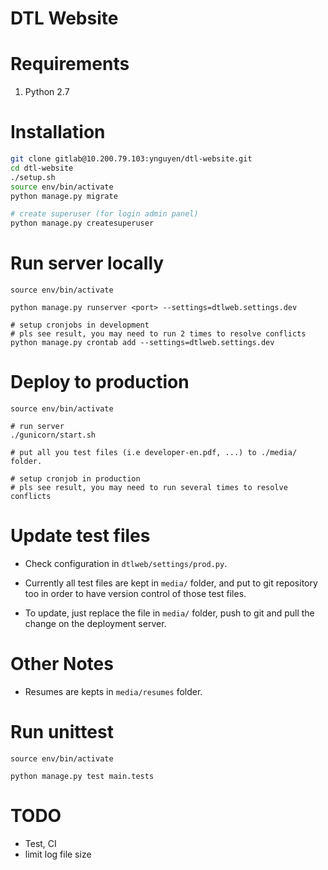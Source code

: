 DTL Website
=====================================

# Requirements
1. Python 2.7

# Installation
```bash
git clone gitlab@10.200.79.103:ynguyen/dtl-website.git
cd dtl-website
./setup.sh
source env/bin/activate
python manage.py migrate

# create superuser (for login admin panel)
python manage.py createsuperuser

```
# Run server locally
```
source env/bin/activate

python manage.py runserver <port> --settings=dtlweb.settings.dev

# setup cronjobs in development
# pls see result, you may need to run 2 times to resolve conflicts
python manage.py crontab add --settings=dtlweb.settings.dev

```

# Deploy to production
```
source env/bin/activate

# run server
./gunicorn/start.sh

# put all you test files (i.e developer-en.pdf, ...) to ./media/ folder.

# setup cronjob in production
# pls see result, you may need to run several times to resolve conflicts
```


# Update test files

- Check configuration in `dtlweb/settings/prod.py`.
- Currently all test files are kept in `media/` folder, and put to git repository too
in order to have version control of those test files.

- To update, just replace the file in `media/` folder, push to git and pull the change
on the deployment server.


# Other Notes

- Resumes are kepts in `media/resumes` folder.


# Run unittest
```
source env/bin/activate

python manage.py test main.tests
```

# TODO
- Test, CI
- limit log file size
